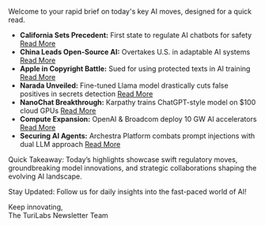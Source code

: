 <p>Welcome to your rapid brief on today's key AI moves, designed for a quick read.</p>
<ul>
<li><strong>California Sets Precedent:</strong> First state to regulate AI chatbots for safety <a href="https://techcrunch.com/2025/10/13/california-becomes-first-state-to-regulate-ai-companion-chatbots/">Read More</a></li>
<li><strong>China Leads Open-Source AI:</strong> Overtakes U.S. in adaptable AI systems <a href="https://www.washingtonpost.com/technology/2025/10/13/china-us-open-source-ai/">Read More</a></li>
<li><strong>Apple in Copyright Battle:</strong> Sued for using protected texts in AI training <a href="https://www.yahoo.com/news/articles/apple-sued-over-copyrighted-books-181037992.html">Read More</a></li>
<li><strong>Narada Unveiled:</strong> Fine-tuned Llama model drastically cuts false positives in secrets detection <a href="https://github.com/autofix-bot/narada">Read More</a></li>
<li><strong>NanoChat Breakthrough:</strong> Karpathy trains ChatGPT-style model on $100 cloud GPUs <a href="https://github.com/karpathy/nanochat">Read More</a></li>
<li><strong>Compute Expansion:</strong> OpenAI &amp; Broadcom deploy 10 GW AI accelerators <a href="https://openai.com/index/openai-and-broadcom-announce-strategic-collaboration/">Read More</a></li>
<li><strong>Securing AI Agents:</strong> Archestra Platform combats prompt injections with dual LLM approach <a href="https://www.archestra.ai/">Read More</a></li>
</ul>
<p>Quick Takeaway: Today’s highlights showcase swift regulatory moves, groundbreaking model innovations, and strategic collaborations shaping the evolving AI landscape.</p>
<p>Stay Updated: Follow us for daily insights into the fast-paced world of AI!</p>
<p>Keep innovating,<br />
The TuriLabs Newsletter Team</p>